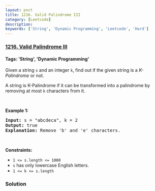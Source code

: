 ```yaml
---
layout: post
title: 1216. Valid Palindrome III
category: [Leetcode]
description: 
keywords: ['String', 'Dynamic Programming', 'Leetcode', 'Hard']
---
```

### [1216. Valid Palindrome III](https://leetcode.com/problems/valid-palindrome-iii)

#### Tags: 'String', 'Dynamic Programming'

<div class="content__u3I1 question-content__JfgR"><div><p>Given a string <code>s</code> and an integer <code>k</code>, find out if the given string is a <em>K-Palindrome</em> or not.</p>
<p>A string is K-Palindrome if it can be transformed into a palindrome by removing at most <code>k</code> characters from it.</p>
<p> </p>
<p><strong>Example 1:</strong></p>
<pre><strong>Input:</strong> s = "abcdeca", k = 2
<strong>Output:</strong> true
<strong>Explanation: </strong>Remove 'b' and 'e' characters.
</pre>
<p> </p>
<p><strong>Constraints:</strong></p>
<ul>
<li><code>1 &lt;= s.length &lt;= 1000</code></li>
<li><code>s</code> has only lowercase English letters.</li>
<li><code>1 &lt;= k &lt;= s.length</code></li>
</ul>
</div></div>

### Solution

